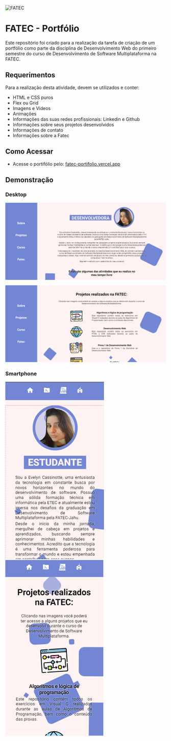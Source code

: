 ![FATEC](https://github.com/Evelyn-Cass/fatec-portifolio/blob/main/assets/images/fatec.png)

# FATEC - Portfólio
Este repositório foi criado para a realização da tarefa de criação de um portfólio como parte da disciplina de Desenvolvimento Web do primeiro semestre do curso de Desenvolvimento de Software Multiplataforma na FATEC.

## Requerimentos
Para a realização desta atividade, devem se utilizados e conter:

- HTML e CSS puros
- Flex ou Grid
- Imagens e Vídeos
- Animações
- Informações das suas redes profissionais: Linkedin e Github
- Informações sobre seus projetos desenvolvidos
- Informações de contato
- Informações sobre a Fatec

## Como Acessar

 - Acesse o portifólio pelo: [fatec-portifolio.vercel.app](https://fatec-portifolio.vercel.app/) 

## Demonstração

### Desktop
![alt text](assets/images/captura-tela1.png)

![alt text](assets/images/captura-tela2.png)


### Smartphone

![alt text](assets/images/captura-tela4.png)  ![alt text](assets/images/captura-tela3.png)
